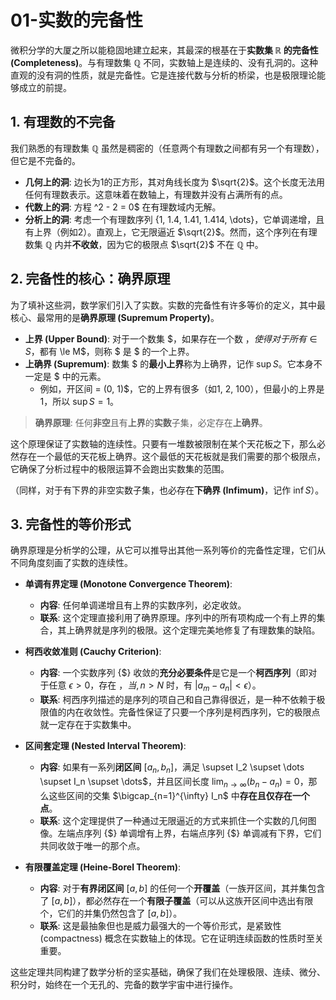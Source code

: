 # 01-实数的完备性

微积分学的大厦之所以能稳固地建立起来，其最深的根基在于**实数集 $\mathbb{R}$ 的完备性 (Completeness)**。与有理数集 $\mathbb{Q}$ 不同，实数轴上是连续的、没有孔洞的。这种直观的没有洞的性质，就是完备性。它是连接代数与分析的桥梁，也是极限理论能够成立的前提。

## 1. 有理数的不完备

我们熟悉的有理数集 $\mathbb{Q}$ 虽然是稠密的（任意两个有理数之间都有另一个有理数），但它是不完备的。

- **几何上的洞**: 边长为1的正方形，其对角线长度为 $\sqrt{2}$。这个长度无法用任何有理数表示。这意味着在数轴上，有理数并没有占满所有的点。
- **代数上的洞**: 方程 ^2 - 2 = 0$ 在有理数域内无解。
- **分析上的洞**: 考虑一个有理数序列 {1, 1.4, 1.41, 1.414, \dots}，它单调递增，且有上界（例如2）。直观上，它无限逼近 $\sqrt{2}$。然而，这个序列在有理数集 $\mathbb{Q}$ 内并**不收敛**，因为它的极限点 $\sqrt{2}$ 不在 $\mathbb{Q}$ 中。

## 2. 完备性的核心：确界原理

为了填补这些洞，数学家们引入了实数。实数的完备性有许多等价的定义，其中最核心、最常用的是**确界原理 (Supremum Property)**。

- **上界 (Upper Bound)**: 对于一个数集 $，如果存在一个数 $，使得对于所有  \in S$，都有  \le M$，则称 $ 是 $ 的一个上界。
- **上确界 (Supremum)**: 数集 $ 的**最小上界**称为上确界，记作 $\sup S$。它本身不一定是 $ 中的元素。
  - 例如，开区间  = (0, 1)$，它的上界有很多（如1, 2, 100），但最小的上界是1，所以 $\sup S = 1$。

> **确界原理**: 任何**非空**且有**上界**的**实数**子集，必定存在**上确界**。

这个原理保证了实数轴的连续性。只要有一堆数被限制在某个天花板之下，那么必然存在一个最低的天花板上确界。这个最低的天花板就是我们需要的那个极限点，它确保了分析过程中的极限运算不会跑出实数集的范围。

（同样，对于有下界的非空实数子集，也必存在**下确界 (Infimum)**，记作 $\inf S$）。

## 3. 完备性的等价形式

确界原理是分析学的公理，从它可以推导出其他一系列等价的完备性定理，它们从不同角度刻画了实数的连续性。

- **单调有界定理 (Monotone Convergence Theorem)**:
  - **内容**: 任何单调递增且有上界的实数序列，必定收敛。
  - **联系**: 这个定理直接利用了确界原理。序列中的所有项构成一个有上界的集合，其上确界就是序列的极限。这个定理完美地修复了有理数集的缺陷。

- **柯西收敛准则 (Cauchy Criterion)**:
  - **内容**: 一个实数序列 {$} 收敛的**充分必要条件**是它是一个**柯西序列**（即对于任意 $\epsilon > 0$，存在 $，当 , n > N$ 时，有 $|a_m - a_n| < \epsilon$）。
  - **联系**: 柯西序列描述的是序列的项自己和自己靠得很近，是一种不依赖于极限值的内在收敛性。完备性保证了只要一个序列是柯西序列，它的极限点就一定存在于实数集中。

- **区间套定理 (Nested Interval Theorem)**:
  - **内容**: 如果有一系列**闭区间** $[a_n, b_n]$，满足  \supset I_2 \supset \dots \supset I_n \supset \dots$，并且区间长度 $\lim_{n \to \infty} (b_n - a_n) = 0$，那么这些区间的交集 $\bigcap_{n=1}^{\infty} I_n$ 中**存在且仅存在一个点**。
  - **联系**: 这个定理提供了一种通过无限逼近的方式来抓住一个实数的几何图像。左端点序列 {$} 单调增有上界，右端点序列 {$} 单调减有下界，它们共同收敛于唯一的那个点。

- **有限覆盖定理 (Heine-Borel Theorem)**:
  - **内容**: 对于**有界闭区间** $[a, b]$ 的任何一个**开覆盖**（一族开区间，其并集包含了 $[a, b]$），都必然存在一个**有限子覆盖**（可以从这族开区间中选出有限个，它们的并集仍然包含了 $[a, b]$）。
  - **联系**: 这是最抽象但也是威力最强大的一个等价形式，是紧致性 (compactness) 概念在实数轴上的体现。它在证明连续函数的性质时至关重要。

这些定理共同构建了数学分析的坚实基础，确保了我们在处理极限、连续、微分、积分时，始终在一个无孔的、完备的数学宇宙中进行操作。
